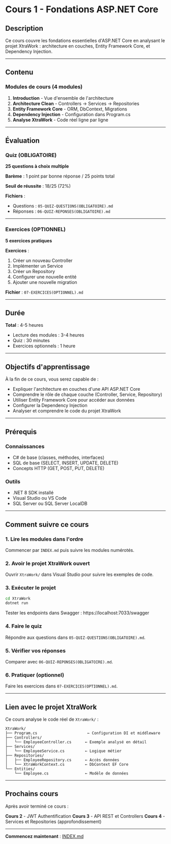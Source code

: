 # Cours 1 - Fondations ASP.NET Core

## Description

Ce cours couvre les fondations essentielles d'ASP.NET Core en analysant le projet XtraWork : architecture en couches, Entity Framework Core, et Dependency Injection.

---

## Contenu

### Modules de cours (4 modules)

1. **Introduction** - Vue d'ensemble de l'architecture
2. **Architecture Clean** - Controllers → Services → Repositories  
3. **Entity Framework Core** - ORM, DbContext, Migrations
4. **Dependency Injection** - Configuration dans Program.cs
5. **Analyse XtraWork** - Code réel ligne par ligne

---

## Évaluation

### Quiz (OBLIGATOIRE)

**25 questions à choix multiple**

**Barème** : 1 point par bonne réponse / 25 points total

**Seuil de réussite** : 18/25 (72%)

**Fichiers** :
- Questions : `05-QUIZ-QUESTIONS(OBLIGATOIRE).md`
- Réponses : `06-QUIZ-REPONSES(OBLIGATOIRE).md`

---

### Exercices (OPTIONNEL)

**5 exercices pratiques**

**Exercices** :
1. Créer un nouveau Controller
2. Implémenter un Service
3. Créer un Repository
4. Configurer une nouvelle entité
5. Ajouter une nouvelle migration

**Fichier** : `07-EXERCICES(OPTIONNEL).md`

---

## Durée

**Total** : 4-5 heures

- Lecture des modules : 3-4 heures
- Quiz : 30 minutes
- Exercices optionnels : 1 heure

---

## Objectifs d'apprentissage

À la fin de ce cours, vous serez capable de :

- Expliquer l'architecture en couches d'une API ASP.NET Core
- Comprendre le rôle de chaque couche (Controller, Service, Repository)
- Utiliser Entity Framework Core pour accéder aux données
- Configurer la Dependency Injection
- Analyser et comprendre le code du projet XtraWork

---

## Prérequis

### Connaissances

- C# de base (classes, méthodes, interfaces)
- SQL de base (SELECT, INSERT, UPDATE, DELETE)
- Concepts HTTP (GET, POST, PUT, DELETE)

### Outils

- .NET 8 SDK installé
- Visual Studio ou VS Code
- SQL Server ou SQL Server LocalDB

---

## Comment suivre ce cours

### 1. Lire les modules dans l'ordre

Commencer par `INDEX.md` puis suivre les modules numérotés.

### 2. Avoir le projet XtraWork ouvert

Ouvrir `XtraWork/` dans Visual Studio pour suivre les exemples de code.

### 3. Exécuter le projet

```bash
cd XtraWork
dotnet run
```

Tester les endpoints dans Swagger : https://localhost:7033/swagger

### 4. Faire le quiz

Répondre aux questions dans `05-QUIZ-QUESTIONS(OBLIGATOIRE).md`.

### 5. Vérifier vos réponses

Comparer avec `06-QUIZ-REPONSES(OBLIGATOIRE).md`.

### 6. Pratiquer (optionnel)

Faire les exercices dans `07-EXERCICES(OPTIONNEL).md`.

---

## Lien avec le projet XtraWork

Ce cours analyse le code réel de `XtraWork/` :

```
XtraWork/
├── Program.cs                      ← Configuration DI et middleware
├── Controllers/
│   └── EmployeeController.cs      ← Exemple analysé en détail
├── Services/
│   └── EmployeeService.cs         ← Logique métier
├── Repositories/
│   ├── EmployeeRepository.cs      ← Accès données
│   └── XtraWorkContext.cs         ← DbContext EF Core
└── Entities/
    └── Employee.cs                ← Modèle de données
```

---

## Prochains cours

Après avoir terminé ce cours :

**Cours 2** - JWT Authentification
**Cours 3** - API REST et Controllers
**Cours 4** - Services et Repositories (approfondissement)

---

**Commencez maintenant** : [INDEX.md](./INDEX.md)

